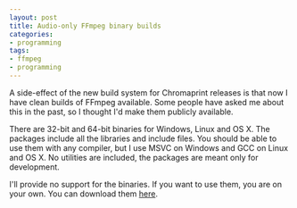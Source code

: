 ```yaml
---
layout: post
title: Audio-only FFmpeg binary builds
categories:
- programming
tags:
- ffmpeg
- programming
---
```


A side-effect of the new build system for Chromaprint releases is that now I have clean builds of FFmpeg available.
Some people have asked me about this in the past, so I thought I'd make them publicly available.

There are 32-bit and 64-bit binaries for Windows, Linux and OS X.
The packages include all the libraries and include files.
You should be able to use them with any compiler, but I use MSVC on Windows and GCC on Linux and OS X. 
No utilities are included, the packages are meant only for development.

I'll provide no support for the binaries. If you want to use them, you are on your own. You can download them [here](http://build.oxygene.sk/view/FFmpeg/).

